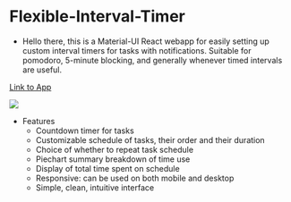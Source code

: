 # Flexible-Interval-Timer
- Hello there, this is a Material-UI React webapp for easily setting up custom interval timers for tasks with notifications. Suitable for pomodoro, 5-minute blocking, and generally whenever timed intervals are useful.

[Link to App](http://yulin-w.github.io/flexible-interval-timer)

![](https://raw.githubusercontent.com/Yulin-W/flexible-interval-timer/main/demo.gif)

- Features
  - Countdown timer for tasks
  - Customizable schedule of tasks, their order and their duration
  - Choice of whether to repeat task schedule
  - Piechart summary breakdown of time use
  - Display of total time spent on schedule
  - Responsive: can be used on both mobile and desktop
  - Simple, clean, intuitive interface